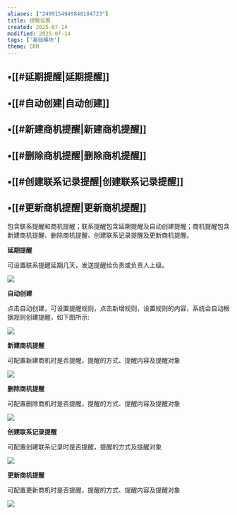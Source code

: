 ```yaml
---
aliases: ["2499154949848104723"]
title: 提醒设置
created: 2025-07-14
modified: 2025-07-14
tags: ['基础模块']
theme: CRM
---
```


## •[[#延期提醒|延期提醒]]

## •[[#自动创建|自动创建]]

## •[[#新建商机提醒|新建商机提醒]]

## •[[#删除商机提醒|删除商机提醒]]

## •[[#创建联系记录提醒|创建联系记录提醒]]

## •[[#更新商机提醒|更新商机提醒]]

包含联系提醒和商机提醒；联系提醒包含延期提醒及自动创建提醒；商机提醒包含新建商机提醒、删除商机提醒、创建联系记录提醒及更新商机提醒。

**延期提醒**

可设置联系提醒延期几天，发送提醒给负责或负责人上级。

![](3016836f90cc6ade9ca4667e7b092312.jpg)

**自动创建**

点击自动创建，可设置提醒规则，点击新增规则，设置规则的内容，系统会自动根据规则创建提醒，如下图所示:

![](01f1936e3904acc70f2eebe9a9c9a5b5.jpg)

**新建商机提醒**

可配置新建商机时是否提醒，提醒的方式、提醒内容及提醒对象

![](e40b59fd1188b7867d5c4bfd0b5d89b6.jpg)

**删除商机提醒**

可配置删除商机时是否提醒，提醒的方式、提醒内容及提醒对象

![](c6dd5d11bec88ff7147e1ca0bbf53a3f.jpg)

**创建联系记录提醒**

可配置创建联系记录时是否提醒，提醒的方式及提醒对象

![](92c8852708f1e8c1f03b7d95c67431d4.jpg)

**更新商机提醒**

可配置更新商机时是否提醒，提醒的方式、提醒内容及提醒对象

![](d5a83742c70a24ad2021a34127bfc74a.jpg)